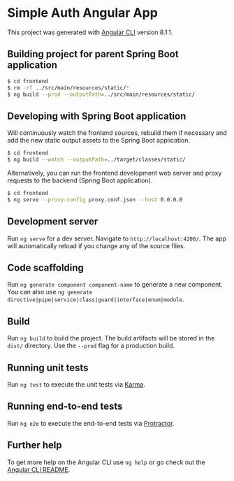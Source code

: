 # Simple Auth Angular App

This project was generated with [Angular CLI](https://github.com/angular/angular-cli) version 8.1.1.

## Building project for parent Spring Boot application 

```bash
$ cd frontend
$ rm -rf ../src/main/resources/static/*
$ ng build --prod --outputPath=../src/main/resources/static/
```

## Developing with Spring Boot application

Will continuously watch the frontend sources, rebuild them if necessary and add the new static output assets to the Spring Boot application. 

```bash
$ cd frontend
$ ng build --watch --outputPath=../target/classes/static/
```

Alternatively, you can run the frontend development web server and proxy requests to the backend (Spring Boot application). 

```bash
$ cd frontend
$ ng serve --proxy-config proxy.conf.json --host 0.0.0.0
```

## Development server

Run `ng serve` for a dev server. Navigate to `http://localhost:4200/`. The app will automatically reload if you change any of the source files.

## Code scaffolding

Run `ng generate component component-name` to generate a new component. You can also use `ng generate directive|pipe|service|class|guard|interface|enum|module`.

## Build

Run `ng build` to build the project. The build artifacts will be stored in the `dist/` directory. Use the `--prod` flag for a production build.

## Running unit tests

Run `ng test` to execute the unit tests via [Karma](https://karma-runner.github.io).

## Running end-to-end tests

Run `ng e2e` to execute the end-to-end tests via [Protractor](http://www.protractortest.org/).

## Further help

To get more help on the Angular CLI use `ng help` or go check out the [Angular CLI README](https://github.com/angular/angular-cli/blob/master/README.md).
